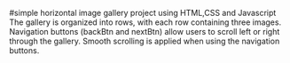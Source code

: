 #simple horizontal image gallery project using HTML,CSS and Javascript
The gallery is organized into rows, with each row containing three images.
Navigation buttons (backBtn and nextBtn) allow users to scroll left or right through the gallery.
Smooth scrolling is applied when using the navigation buttons.
